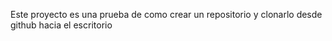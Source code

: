 Este proyecto es una prueba de como crear un repositorio y clonarlo desde github hacia el escritorio 
